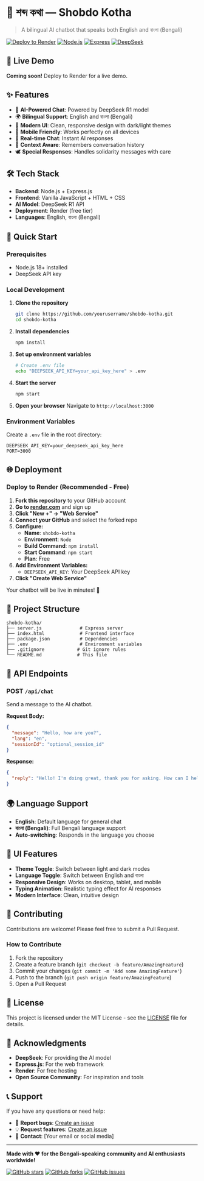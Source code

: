# 🌟 শব্দ কথা — Shobdo Kotha

> A bilingual AI chatbot that speaks both English and বাংলা (Bengali)

[![Deploy to Render](https://img.shields.io/badge/Deploy%20to-Render-00f2c3?style=for-the-badge&logo=render)](https://render.com/deploy)
[![Node.js](https://img.shields.io/badge/Node.js-18+-green?style=for-the-badge&logo=node.js)](https://nodejs.org/)
[![Express](https://img.shields.io/badge/Express-4.18+-blue?style=for-the-badge&logo=express)](https://expressjs.com/)
[![DeepSeek](https://img.shields.io/badge/DeepSeek-R1-orange?style=for-the-badge)](https://deepseek.com/)

## 🚀 Live Demo

**Coming soon!** Deploy to Render for a live demo.

## ✨ Features

- 🤖 **AI-Powered Chat**: Powered by DeepSeek R1 model
- 🌍 **Bilingual Support**: English and বাংলা (Bengali)
- 🎨 **Modern UI**: Clean, responsive design with dark/light themes
- 📱 **Mobile Friendly**: Works perfectly on all devices
- 🔄 **Real-time Chat**: Instant AI responses
- 🎯 **Context Aware**: Remembers conversation history
- 🕊️ **Special Responses**: Handles solidarity messages with care

## 🛠️ Tech Stack

- **Backend**: Node.js + Express.js
- **Frontend**: Vanilla JavaScript + HTML + CSS
- **AI Model**: DeepSeek R1 API
- **Deployment**: Render (free tier)
- **Languages**: English, বাংলা (Bengali)

## 🚀 Quick Start

### Prerequisites
- Node.js 18+ installed
- DeepSeek API key

### Local Development

1. **Clone the repository**
   ```bash
   git clone https://github.com/yourusername/shobdo-kotha.git
   cd shobdo-kotha
   ```

2. **Install dependencies**
   ```bash
   npm install
   ```

3. **Set up environment variables**
   ```bash
   # Create .env file
   echo "DEEPSEEK_API_KEY=your_api_key_here" > .env
   ```

4. **Start the server**
   ```bash
   npm start
   ```

5. **Open your browser**
   Navigate to `http://localhost:3000`

### Environment Variables

Create a `.env` file in the root directory:

```env
DEEPSEEK_API_KEY=your_deepseek_api_key_here
PORT=3000
```

## 🌐 Deployment

### Deploy to Render (Recommended - Free)

1. **Fork this repository** to your GitHub account
2. **Go to [render.com](https://render.com)** and sign up
3. **Click "New +" → "Web Service"**
4. **Connect your GitHub** and select the forked repo
5. **Configure:**
   - **Name**: `shobdo-kotha`
   - **Environment**: `Node`
   - **Build Command**: `npm install`
   - **Start Command**: `npm start`
   - **Plan**: Free
6. **Add Environment Variables:**
   - `DEEPSEEK_API_KEY`: Your DeepSeek API key
7. **Click "Create Web Service"**

Your chatbot will be live in minutes! 🎉

## 📁 Project Structure

```
shobdo-kotha/
├── server.js              # Express server
├── index.html             # Frontend interface
├── package.json           # Dependencies
├── .env                   # Environment variables
├── .gitignore            # Git ignore rules
└── README.md             # This file
```

## 🔧 API Endpoints

### POST `/api/chat`
Send a message to the AI chatbot.

**Request Body:**
```json
{
  "message": "Hello, how are you?",
  "lang": "en",
  "sessionId": "optional_session_id"
}
```

**Response:**
```json
{
  "reply": "Hello! I'm doing great, thank you for asking. How can I help you today?"
}
```

## 🌍 Language Support

- **English**: Default language for general chat
- **বাংলা (Bengali)**: Full Bengali language support
- **Auto-switching**: Responds in the language you choose

## 🎨 UI Features

- **Theme Toggle**: Switch between light and dark modes
- **Language Toggle**: Switch between English and বাংলা
- **Responsive Design**: Works on desktop, tablet, and mobile
- **Typing Animation**: Realistic typing effect for AI responses
- **Modern Interface**: Clean, intuitive design

## 🤝 Contributing

Contributions are welcome! Please feel free to submit a Pull Request.

### How to Contribute

1. Fork the repository
2. Create a feature branch (`git checkout -b feature/AmazingFeature`)
3. Commit your changes (`git commit -m 'Add some AmazingFeature'`)
4. Push to the branch (`git push origin feature/AmazingFeature`)
5. Open a Pull Request

## 📝 License

This project is licensed under the MIT License - see the [LICENSE](LICENSE) file for details.

## 🙏 Acknowledgments

- **DeepSeek**: For providing the AI model
- **Express.js**: For the web framework
- **Render**: For free hosting
- **Open Source Community**: For inspiration and tools

## 📞 Support

If you have any questions or need help:

- 🐛 **Report bugs**: [Create an issue](https://github.com/yourusername/shobdo-kotha/issues)
- 💡 **Request features**: [Create an issue](https://github.com/yourusername/shobdo-kotha/issues)
- 📧 **Contact**: [Your email or social media]

---

**Made with ❤️ for the Bengali-speaking community and AI enthusiasts worldwide!**

[![GitHub stars](https://img.shields.io/github/stars/yourusername/shobdo-kotha?style=social)](https://github.com/yourusername/shobdo-kotha)
[![GitHub forks](https://img.shields.io/github/forks/yourusername/shobdo-kotha?style=social)](https://github.com/yourusername/shobdo-kotha)
[![GitHub issues](https://img.shields.io/github/issues/yourusername/shobdo-kotha)](https://github.com/yourusername/shobdo-kotha/issues)
